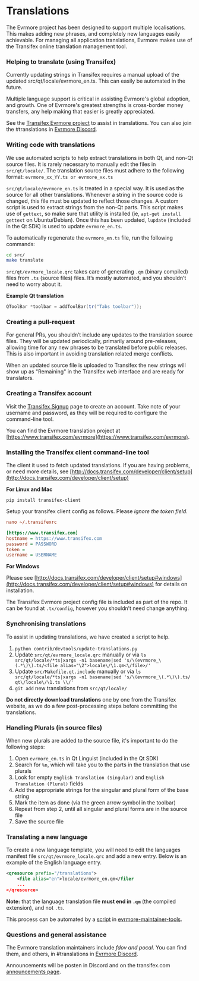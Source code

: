 Translations
============

The Evrmore project has been designed to support multiple localisations. This makes adding new phrases, and completely new languages easily achievable. For managing all application translations, Evrmore makes use of the Transifex online translation management tool.

### Helping to translate (using Transifex)
Currently updating strings in Transifex requires a manual upload of the updated src/qt/locale/evrmore_en.ts.
This can easily be automated in the future.

Multiple language support is critical in assisting Evrmore's global adoption, and growth. One of Evrmore's greatest strengths is cross-border money transfers, any help making that easier is greatly appreciated.

See the [Transifex Evrmore project](https://www.transifex.com/evrmore) to assist in translations. You can also join the #translations in [Evrmore Discord](https://discord.gg/jn6uhur).

### Writing code with translations
We use automated scripts to help extract translations in both Qt, and non-Qt source files. It is rarely necessary to manually edit the files in `src/qt/locale/`. The translation source files must adhere to the following format:
`evrmore_xx_YY.ts or evrmore_xx.ts`

`src/qt/locale/evrmore_en.ts` is treated in a special way. It is used as the source for all other translations. Whenever a string in the source code is changed, this file must be updated to reflect those changes. A custom script is used to extract strings from the non-Qt parts. This script makes use of `gettext`, so make sure that utility is installed (ie, `apt-get install gettext` on Ubuntu/Debian). Once this has been updated, `lupdate` (included in the Qt SDK) is used to update `evrmore_en.ts`.

To automatically regenerate the `evrmore_en.ts` file, run the following commands:
```sh
cd src/
make translate
```

`src/qt/evrmore_locale.qrc` takes care of generating `.qm` (binary compiled) files from `.ts` (source files) files. It’s mostly automated, and you shouldn’t need to worry about it.

**Example Qt translation**
```cpp
QToolBar *toolbar = addToolBar(tr("Tabs toolbar"));
```

### Creating a pull-request
For general PRs, you shouldn’t include any updates to the translation source files. They will be updated periodically, primarily around pre-releases, allowing time for any new phrases to be translated before public releases. This is also important in avoiding translation related merge conflicts.

When an updated source file is uploaded to Transifex the new strings will show up as "Remaining" in the Transifex web interface and are ready for translators.


### Creating a Transifex account
Visit the [Transifex Signup](https://www.transifex.com/signup/) page to create an account. Take note of your username and password, as they will be required to configure the command-line tool.

You can find the Evrmore translation project at [https://www.transifex.com/evrmore](https://www.transifex.com/evrmore).

### Installing the Transifex client command-line tool
The client it used to fetch updated translations. If you are having problems, or need more details, see [http://docs.transifex.com/developer/client/setup](http://docs.transifex.com/developer/client/setup)

**For Linux and Mac**

`pip install transifex-client`

Setup your transifex client config as follows. Please *ignore the token field*.

```ini
nano ~/.transifexrc

[https://www.transifex.com]
hostname = https://www.transifex.com
password = PASSWORD
token =
username = USERNAME
```

**For Windows**

Please see [http://docs.transifex.com/developer/client/setup#windows](http://docs.transifex.com/developer/client/setup#windows) for details on installation.

The Transifex Evrmore project config file is included as part of the repo. It can be found at `.tx/config`, however you shouldn’t need change anything.

### Synchronising translations
To assist in updating translations, we have created a script to help.

1. `python contrib/devtools/update-translations.py`
2. Update `src/qt/evrmore_locale.qrc` manually or via
   `ls src/qt/locale/*ts|xargs -n1 basename|sed 's/\(evrmore_\(.*\)\).ts/<file alias="\2">locale\/\1.qm<\/file>/'`
3. Update `src/Makefile.qt.include` manually or via
   `ls src/qt/locale/*ts|xargs -n1 basename|sed 's/\(evrmore_\(.*\)\).ts/  qt\/locale\/\1.ts \\/'`
4. `git add` new translations from `src/qt/locale/`

**Do not directly download translations** one by one from the Transifex website, as we do a few post-processing steps before committing the translations.

### Handling Plurals (in source files)
When new plurals are added to the source file, it's important to do the following steps:

1. Open `evrmore_en.ts` in Qt Linguist (included in the Qt SDK)
2. Search for `%n`, which will take you to the parts in the translation that use plurals
3. Look for empty `English Translation (Singular)` and `English Translation (Plural)` fields
4. Add the appropriate strings for the singular and plural form of the base string
5. Mark the item as done (via the green arrow symbol in the toolbar)
6. Repeat from step 2, until all singular and plural forms are in the source file
7. Save the source file

### Translating a new language
To create a new language template, you will need to edit the languages manifest file `src/qt/evrmore_locale.qrc` and add a new entry. Below is an example of the English language entry.

```xml
<qresource prefix="/translations">
    <file alias="en">locale/evrmore_en.qm</filer
    ...
</qresource>
```

**Note:** that the language translation file **must end in `.qm`** (the compiled extension), and not `.ts`.

This process can be automated by a [script](https://github.com/fdoving/evrmore-maintainer-tools/blob/master/update-translations.py) in [evrmore-maintainer-tools](https://github.com/fdoving/evrmore-maintainer-tools/).

### Questions and general assistance
The Evrmore translation maintainers include *fdov and pocal*. You can find them, and others, in #translations in [Evrmore Discord](https://discord.gg/jn6uhur).

Announcements will be posten in Discord and on the transifex.com [announcements page](https://www.transifex.com/evrmore/qt-translation/announcements/).
